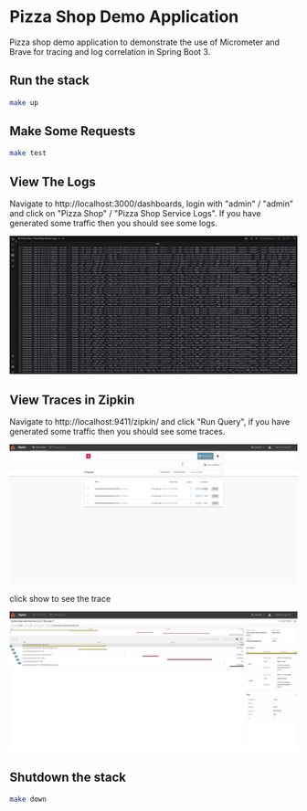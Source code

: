 # Pizza Shop Demo Application

Pizza shop demo application to demonstrate the use of Micrometer and Brave for tracing and log correlation in Spring Boot 3.

## Run the stack

```bash
make up
```

## Make Some Requests

```bash
make test
```

## View The Logs

Navigate to http://localhost:3000/dashboards, login with "admin" / "admin" and click on "Pizza Shop" / "Pizza Shop Service Logs". If you have generated some traffic then you should see some logs.

![zipkin-home](images/grafana-logs.png)

## View Traces in Zipkin

Navigate to http://localhost:9411/zipkin/ and click "Run Query", if you have generated some traffic then you should see some traces.

![zipkin-home](images/zipkin-home.png)

click show to see the trace

![zipkin-home](images/zipkin-trace.png)

## Shutdown the stack

```bash
make down
```
